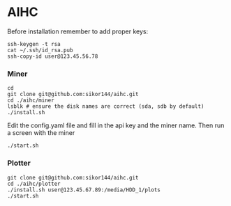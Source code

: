 # AIHC

Before installation remember to add proper keys:
```
ssh-keygen -t rsa
cat ~/.ssh/id_rsa.pub
ssh-copy-id user@123.45.56.78
```

### Miner
```
cd
git clone git@github.com:sikor144/aihc.git
cd ./aihc/miner
lsblk # ensure the disk names are correct (sda, sdb by default)
./install.sh
```
Edit the config.yaml file and fill in the api key and the miner name. Then run a screen with the miner
```
./start.sh
```

### Plotter

```
git clone git@github.com:sikor144/aihc.git
cd ./aihc/plotter
./install.sh user@123.45.67.89:/media/HDD_1/plots
./start.sh
```

